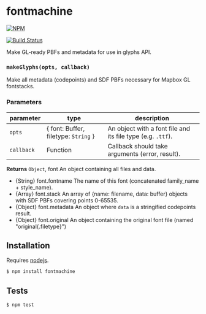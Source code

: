 # fontmachine

[![NPM](https://nodei.co/npm/fontmachine.png)](https://npmjs.org/package/fontmachine)

[![Build Status](https://travis-ci.org/mapbox/fontmachine.svg?branch=master)](https://travis-ci.org/mapbox/fontmachine)

Make GL-ready PBFs and metadata for use in glyphs API.

### `makeGlyphs(opts, callback)`

Make all metadata (codepoints) and SDF PBFs
necessary for Mapbox GL fontstacks.

### Parameters

| parameter  | type                                                                      | description                                                 |
| ---------- | ------------------------------------------------------------------------- | ----------------------------------------------------------- |
| `opts`     | { font: Buffer, filetype: <code>String</code> } | An object with a font file and its file type (e.g. `.ttf`). |
| `callback` | Function                                                                  | Callback should take arguments (error, result).             |



**Returns** `Object`, font An object containing all files and data.
* {String} font.fontname The name of this font (concatenated family_name + style_name).
* {Array} font.stack An array of {name: filename, data: buffer} objects with SDF PBFs covering points 0-65535.
* {Object} font.metadata An object where `data` is a stringified codepoints result.
* {Object} font.original An object containing the original font file (named "original{.filetype}")

## Installation

Requires [nodejs](http://nodejs.org/).

```sh
$ npm install fontmachine
```

## Tests

```sh
$ npm test
```
